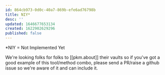 ```yaml
---
id: 864cb973-0d0c-40a7-869b-efe6ad76798b
title: NIY*
desc: ''
updated: 1646677653134
created: 1622902629296
published: false
---
```


\*NIY = Not Implemented Yet

We're looking folks for folks to [[pkm.about]] their vaults so if you've got a good example of this tool/method combo, please send a PR/raise a github issue so we're aware of it and can include it. 
